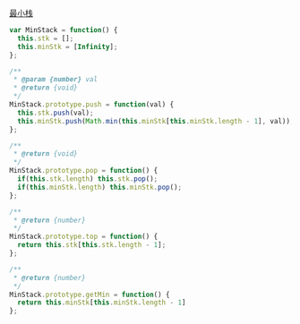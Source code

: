 [最小栈](https://leetcode.cn/problems/min-stack/description/?envType=study-plan-v2&envId=top-100-liked)

```javascript
var MinStack = function() {
  this.stk = [];
  this.minStk = [Infinity];
};

/** 
 * @param {number} val
 * @return {void}
 */
MinStack.prototype.push = function(val) {
  this.stk.push(val);
  this.minStk.push(Math.min(this.minStk[this.minStk.length - 1], val));
};

/**
 * @return {void}
 */
MinStack.prototype.pop = function() {
  if(this.stk.length) this.stk.pop();
  if(this.minStk.length) this.minStk.pop();
};

/**
 * @return {number}
 */
MinStack.prototype.top = function() {
  return this.stk[this.stk.length - 1];
};

/**
 * @return {number}
 */
MinStack.prototype.getMin = function() {
  return this.minStk[this.minStk.length - 1]
};
```
